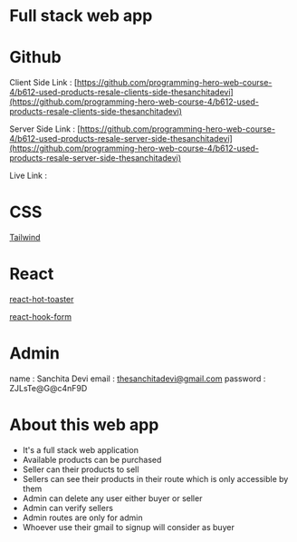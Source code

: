 # Full stack web app

# Github

Client Side Link : [https://github.com/programming-hero-web-course-4/b612-used-products-resale-clients-side-thesanchitadevi](https://github.com/programming-hero-web-course-4/b612-used-products-resale-clients-side-thesanchitadevi)

Server Side Link : [https://github.com/programming-hero-web-course-4/b612-used-products-resale-server-side-thesanchitadevi](https://github.com/programming-hero-web-course-4/b612-used-products-resale-server-side-thesanchitadevi)

Live Link : 

# CSS 

[Tailwind](https://tailwindcss.com/)

# React

[react-hot-toaster](https://react-hot-toast.com/)

[react-hook-form](https://react-hook-form.com/)

# Admin

name : Sanchita Devi
email : thesanchitadevi@gmail.com
password : ZJLsTe@G@c4nF9D

# About this web app

* It's a full stack web application
* Available products can be purchased
* Seller can their products to sell
* Sellers can see their products in their route which is only accessible by them
* Admin can delete any user either buyer or seller
* Admin can verify sellers
* Admin routes are only for admin
* Whoever use their gmail to signup will consider as buyer